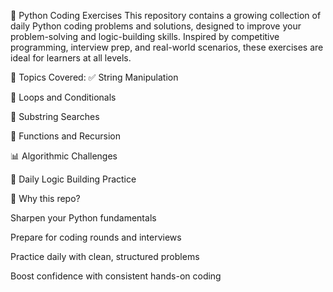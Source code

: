 📘 Python Coding Exercises
This repository contains a growing collection of daily Python coding problems and solutions, designed to improve your problem-solving and logic-building skills. Inspired by competitive programming, interview prep, and real-world scenarios, these exercises are ideal for learners at all levels.

🧠 Topics Covered:
✅ String Manipulation

🔁 Loops and Conditionals

🔣 Substring Searches

🧮 Functions and Recursion

📊 Algorithmic Challenges

📅 Daily Logic Building Practice

🚀 Why this repo?

Sharpen your Python fundamentals

Prepare for coding rounds and interviews

Practice daily with clean, structured problems

Boost confidence with consistent hands-on coding


